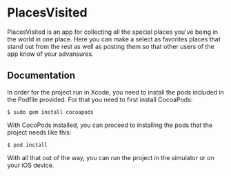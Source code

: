 # PlacesVisited
PlacesVisited is an app for collecting all the special places you've being in the world in one place. Here you can make a select as favorites places that stand out from the rest as well as posting them so that other users of the app know of your advansures.

Documentation
-------------

In order for the project run in Xcode, you need to install the pods included in the Podfile provided. For that you need to first install CocoaPods:

```$ sudo gem install cocoapods```

With CocoPods installed, you can proceed to installing the pods that the project needs like this:

```$ pod install```

With all that out of the way, you can run the project in the simulator or on your iOS device.



